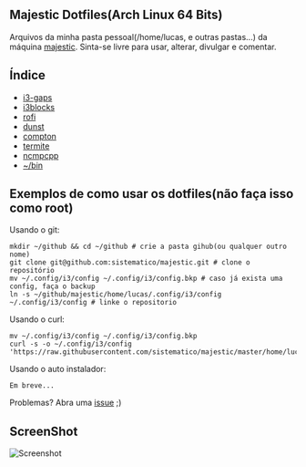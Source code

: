 ## Majestic Dotfiles(Arch Linux 64 Bits)

Arquivos da minha pasta pessoal(/home/lucas, e outras pastas...) da máquina [majestic](https://majestic.radiochat.com.br).
Sinta-se livre para usar, alterar, divulgar e comentar.

## Índice

* [i3-gaps](https://github.com/sistematico/majestic/tree/master/home/lucas/.config/i3)
* [i3blocks](https://github.com/sistematico/majestic/tree/master/home/lucas/.config/i3blocks)
* [rofi](https://github.com/sistematico/majestic/tree/master/home/lucas/.config/rofi)
* [dunst](https://github.com/sistematico/majestic/tree/master/home/lucas/.config/dunst)
* [compton](https://github.com/sistematico/majestic/tree/master/home/lucas/.config/compton.conf)
* [termite](https://github.com/sistematico/majestic/tree/master/home/lucas/.config/termite/config)
* [ncmpcpp](https://github.com/sistematico/majestic/tree/master/home/lucas/.config/ncmpcpp)
* [~/bin](https://github.com/sistematico/majestic/tree/master/home/lucas/bin)

## Exemplos de como usar os dotfiles(não faça isso como root)
    
Usando o git:

	mkdir ~/github && cd ~/github # crie a pasta gihub(ou qualquer outro nome)
    git clone git@github.com:sistematico/majestic.git # clone o repositório
    mv ~/.config/i3/config ~/.config/i3/config.bkp # caso já exista uma config, faça o backup
    ln -s ~/github/majestic/home/lucas/.config/i3/config ~/.config/i3/config # linke o repositorio

Usando o curl:

    mv ~/.config/i3/config ~/.config/i3/config.bkp
    curl -s -o ~/.config/i3/config 'https://raw.githubusercontent.com/sistematico/majestic/master/home/lucas/.config/i3/config'

Usando o auto instalador:

    Em breve...    

Problemas? Abra uma [issue](https://github.com/sistematico/majestic/issues/new) ;)

## ScreenShot

![Screenshot][screenshot]

[screenshot]: https://raw.githubusercontent.com/sistematico/majestic/master/screenshot.png "Screenshot"